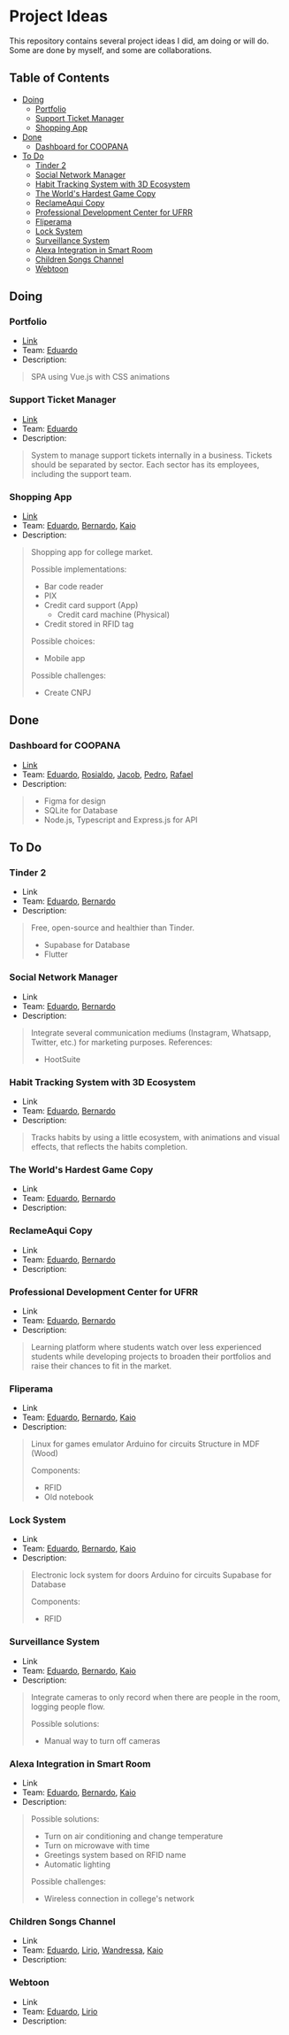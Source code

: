 # Project Ideas <!-- omit in toc -->

This repository contains several project ideas I did, am doing or will do. Some are done by myself, and some are collaborations.

## Table of Contents <!-- omit in toc -->

- [Doing](#doing)
  - [Portfolio](#portfolio)
  - [Support Ticket Manager](#support-ticket-manager)
  - [Shopping App](#shopping-app)
- [Done](#done)
  - [Dashboard for COOPANA](#dashboard-for-coopana)
- [To Do](#to-do)
  - [Tinder 2](#tinder-2)
  - [Social Network Manager](#social-network-manager)
  - [Habit Tracking System with 3D Ecosystem](#habit-tracking-system-with-3d-ecosystem)
  - [The World's Hardest Game Copy](#the-worlds-hardest-game-copy)
  - [ReclameAqui Copy](#reclameaqui-copy)
  - [Professional Development Center for UFRR](#professional-development-center-for-ufrr)
  - [Fliperama](#fliperama)
  - [Lock System](#lock-system)
  - [Surveillance System](#surveillance-system)
  - [Alexa Integration in Smart Room](#alexa-integration-in-smart-room)
  - [Children Songs Channel](#children-songs-channel)
  - [Webtoon](#webtoon)

## Doing

### Portfolio

- [Link](https://github.com/ed-henrique/portfolio)
- Team: [Eduardo](https://github.com/ed-henrique)
- Description:

> SPA using Vue.js with CSS animations

### Support Ticket Manager

- [Link](https://github.com/ed-henrique/support-ticket-system)
- Team: [Eduardo](https://github.com/ed-henrique)
- Description:

> System to manage support tickets internally in a business. Tickets should be separated by sector. Each sector has its employees, including the support team.

### Shopping App

- [Link](https://github.com/ed-henrique/shopping-app-cacc)
- Team: [Eduardo](https://github.com/ed-henrique), [Bernardo](https://github.com/GuilhermeBn198), [Kaio](https://github.com/Kaioguilherme1)
- Description:

> Shopping app for college market.
>
> Possible implementations:
>
> - Bar code reader
> - PIX
> - Credit card support (App)
>   - Credit card machine (Physical)
> - Credit stored in RFID tag
>
> Possible choices:
>
> - Mobile app
>
> Possible challenges:
>
> - Create CNPJ

## Done

### Dashboard for COOPANA

- [Link](https://github.com/ed-henrique/coopana)
- Team: [Eduardo](https://github.com/ed-henrique), [Rosialdo](https://github.com/Rosialdo), [Jacob](https://github.com/veniciusjacob), [Pedro](https://github.com/eipedrov), [Rafael](https://github.com/KylixXD)
- Description:

> - Figma for design
> - SQLite for Database
> - Node.js, Typescript and Express.js for API

## To Do

### Tinder 2

- Link
- Team: [Eduardo](https://github.com/ed-henrique), [Bernardo](https://github.com/GuilhermeBn198)
- Description:

> Free, open-source and healthier than Tinder.
>
> - Supabase for Database
> - Flutter

### Social Network Manager

- Link
- Team: [Eduardo](https://github.com/ed-henrique), [Bernardo](https://github.com/GuilhermeBn198)
- Description:

> Integrate several communication mediums (Instagram, Whatsapp, Twitter, etc.) for marketing purposes.
> References:
>
> - HootSuite

### Habit Tracking System with 3D Ecosystem

- Link
- Team: [Eduardo](https://github.com/ed-henrique), [Bernardo](https://github.com/GuilhermeBn198)
- Description:

> Tracks habits by using a little ecosystem, with animations and visual effects, that reflects the habits completion.

### The World's Hardest Game Copy

- Link
- Team: [Eduardo](https://github.com/ed-henrique), [Bernardo](https://github.com/GuilhermeBn198)
- Description:

### ReclameAqui Copy

- Link
- Team: [Eduardo](https://github.com/ed-henrique), [Bernardo](https://github.com/GuilhermeBn198)
- Description:

### Professional Development Center for UFRR

- Link
- Team: [Eduardo](https://github.com/ed-henrique), [Bernardo](https://github.com/GuilhermeBn198)
- Description:

> Learning platform where students watch over less experienced students while developing projects to broaden their portfolios and raise their chances to fit in the market.

### Fliperama

- Link
- Team: [Eduardo](https://github.com/ed-henrique), [Bernardo](https://github.com/GuilhermeBn198), [Kaio](https://github.com/Kaioguilherme1)
- Description:

> Linux for games emulator
> Arduino for circuits
> Structure in MDF (Wood)
>
> Components:
>
> - RFID
> - Old notebook

### Lock System

- Link
- Team: [Eduardo](https://github.com/ed-henrique), [Bernardo](https://github.com/GuilhermeBn198), [Kaio](https://github.com/Kaioguilherme1)
- Description:

> Electronic lock system for doors
> Arduino for circuits
> Supabase for Database
>
> Components:
>
> - RFID

### Surveillance System

- Link
- Team: [Eduardo](https://github.com/ed-henrique), [Bernardo](https://github.com/GuilhermeBn198), [Kaio](https://github.com/Kaioguilherme1)
- Description:

> Integrate cameras to only record when there are people in the room, logging people flow.
>
> Possible solutions:
>
> - Manual way to turn off cameras

### Alexa Integration in Smart Room

- Link
- Team: [Eduardo](https://github.com/ed-henrique), [Bernardo](https://github.com/GuilhermeBn198), [Kaio](https://github.com/Kaioguilherme1)
- Description:

> Possible solutions:
>
> - Turn on air conditioning and change temperature
> - Turn on microwave with time
> - Greetings system based on RFID name
> - Automatic lighting
>
> Possible challenges:
>
> - Wireless connection in college's network

### Children Songs Channel

- Link
- Team: [Eduardo](https://github.com/ed-henrique), [Lirio](https://github.com/Liriogui), [Wandressa](https://github.com/wandressareis), [Kaio](https://github.com/Kaioguilherme1)
- Description:

### Webtoon

- Link
- Team: [Eduardo](https://github.com/ed-henrique), [Lirio](https://github.com/Liriogui)
- Description:
